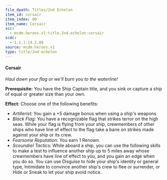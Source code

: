 ```yaml
---
file_dpath: Titles/2nd Echelon
item_id: corsair
item_index: 09
item_name: Corsair
scc:
  - mcdm.heroes.v1:title.2nd-echelon:corsair
scdc:
  - 1.1.1:14.2:09
source: mcdm.heroes.v1
type: title/2nd-echelon
---
```


#### Corsair

*Haul down your flag or we'll burn you to the waterline!*

**Prerequisite:** You have the Ship Captain title, and you sink or capture a ship of equal or greater size than your own.

**Effect:** Choose one of the following benefits:

- *Artillerist:* You gain a +5 damage bonus when using a ship's weapons
- *Black Flag:* You have a recognizable flag that strikes terror on the high seas. While your flag is flying from your ship, crewmembers of other ships who have line of effect to the flag take a bane on strikes made against your ship or its crew.
- *Fearsome Reputation:* You earn 1 Renown.
- *Scoundrel Tactics:* While aboard a ship, you can use the following skills to make a test to influence another ship up to 5 miles away whose crewmembers have line of effect to you, and you gain an edge when you do so. You can use Disguise to hide your ship's identity or general type, Intimidate to convince another ship's crew to flee or surrender, or Hide or Sneak to let your ship avoid notice.
